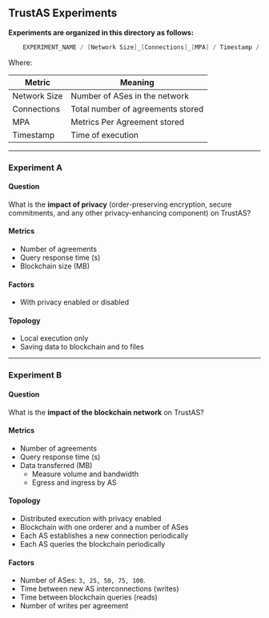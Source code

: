 ## TrustAS Experiments

**Experiments are organized in this directory as follows:**

```c
    EXPERIMENT_NAME / [Network Size]_[Connections]_[MPA] / Timestamp / <experiment files>
```

Where:

Metric          | Meaning
 -------------- | ---------------------------------
Network Size    | Number of ASes in the network
Connections     | Total number of agreements stored
MPA             | Metrics Per Agreement stored
Timestamp       | Time of execution

---

### Experiment A

#### Question

What is the **impact of privacy** (order-preserving encryption, secure commitments, and any other privacy-enhancing component) on TrustAS?

#### Metrics

 - Number of agreements
 - Query response time (s)
 - Blockchain size (MB)

#### Factors

 - With privacy enabled or disabled

#### Topology

 - Local execution only
 - Saving data to blockchain and to files

---

### Experiment B

#### Question
What is the **impact of the blockchain network** on TrustAS?

#### Metrics

 - Number of agreements
 - Query response time (s)
 - Data transferred (MB)
    - Measure volume and bandwidth
    - Egress and ingress by AS

#### Topology

 - Distributed execution with privacy enabled
 - Blockchain with one orderer and a number of ASes
 - Each AS establishes a new connection periodically
 - Each AS queries the blockchain periodically

#### Factors

 - Number of ASes: `3, 25, 50, 75, 100`.
 - Time between new AS interconnections (writes)
 - Time between blockchain queries (reads)
 - Number of writes per agreement
